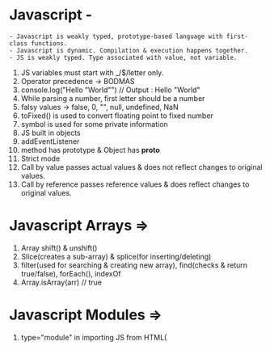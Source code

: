 # Javascript -

    - Javascript is weakly typed, prototype-based language with first-class functions.
    - Javascript is dynamic. Compilation & execution happens together.
    - JS is weakly typed. Type associated with value, not variable.

1. JS variables must start with _/$/letter only.
2. Operator precedence -> BODMAS
3. console.log("Hello \"World\"") // Output : Hello "World"
4. While parsing a number, first letter should be a number
5. falsy values -> false, 0, "", null, undefined, NaN
6. toFixed() is used to convert floating point to fixed number
7. symbol is used for some private information
8. JS built in objects
9. addEventListener
10. method has prototype & Object has __proto__
11. Strict mode
12. Call by value passes actual values & does not reflect changes to original values.
13. Call by reference passes reference values & does reflect changes to original values.

# Javascript Arrays =>
1. Array shift() & unshift()
2. Slice(creates a sub-array) & splice(for inserting/deleting)
3. filter(used for searching & creating new array), find(checks & return true/false), forEach(), indexOf
4. Array.isArray(arr) // true

# Javascript Modules =>
1. type="module" in importing JS from HTML(<script type="module">)
2. default import
3. named import

# Javascript functions =>
1. function is a block of organized, reusabe code that is used to perform a single, related action
2. arguments object
3. block scope
4. Arrow functions(anonymous functions with own unique syntax)
5. call(values of args) vs apply(array of args) vs bind(copy a fn)
    - function intro(name) {
        console.log(name)
    }
    intro.call(undefined, 'Sumant')
6. Built-in functions
    - eval
    - parseInt
    - parseFloat
    - escape
    - unescape

# Javascript Asynchronous =>
1. Promise(object that represents the eventual completion(or failure) of an asychronous operation & its resulting value)
    - then (fulfilled)
    - catch (rejected)
    - finally
2. Promise states -
    - Pending
    - Fulfilled(settled, resolved)
    - Rejected
3. Custom promises -
    - const wait = new Promise((resolve) => {
        setTimeout(() => {
            resolve("timeout");
        }, 1500)
    })
    wait.then(text => setText(text));
    - let request = new Promise((resolve, reject) => {
        let xhr = new XMLHttpRequest();
        xhr.open('GET', 'http://abc.xyz')
        xhr.onload = () => (xhr.status === 200) ? resolve() : reject()
        xhr.onerror = () => reject()
        xhr.send()
    });
4. Multiple promise responses fulfilled returns still show only first response received.
5. XMLHTTPRequest = open, onload, onerror, send
6. Promise.all([promise1, promise2, promise3]).then([a,b,c])=> {}
7. Promise.allSettled([promise1, promise2, promise3]).then(values) => {
        let results = values.map(v => {
            if(v.status === 'fulfilled')
            else if(v.status === 'rejected')
        })
    }
    - If 1 fails, it will proceed all after getting response now
    - Check for FULFILLED or REJECTED
    - Resolved or fulfilled returns status & value
    - Rejected returns status & reason
8. Promise.race([users, backup])
    .then(users => setData(users.data))
    .catch(reason => setData(reason))
    - It will check for any 1 response settled & proceed & stops execution
9. Async/Await used for methods returning a promise & does the same thing as promises
10. 2 async/await calls -
    async function chaining () {
        try {
            let {data} = await axios.get('URL')
            let {data:address} = await axios.get('URL2')
        } catch (error) {
            setError(error)
        }
    }
11. Concurrent await calls -
    Allows for concurrent requests running
    - let data = axios.get('URL')
      let data2 = axios.get('URL2')
      let resp1 = await data
      let resp2 = await data2
      setResp(resp1); setResp(resp2)
12. Parallel await calls(wait for all promises to be completed) -
    await Promise.all([
        (async () => {
            const {data} = await axios.get('URL1')
        })()
        (async () => {
            const {data2} = await axios.get('URL2')
        })()
    ])

# Javascript Objects =>
1. Objects literals, constructor functions & classes
2. for...in loop
3. ====                   |     Object.is(person1, person2)
   NaN not equal to NaN   |     NaN equals NaN
   -0 equals -0           |     +0 not equal -0
4. Object.assign(val2, val1) // Copies all properties of val1 to val2
5. Object.create(
    Object.prototype, {
        firstName: {value: 'Sumant', enumerable: true, writable: true, configurable: true},
        lastName: {value: 'Kataria', enumerable: true, writable: true, configurable: true},
        age: {value: 28, enumerable: true, writable: true, configurable: true}
    }
)
6. Object.defineProperty(person, 'firstName', {writable: false})
    Object.defineProperty(person, 'firstName', {enumerable: false})
    Object.defineProperty(person, 'firstName', {configurable: false})
    - We can't change the property value but we can change the child properties
7. Object.getOwnPropertyDescriptor()
8. Object.freeze(person.name)
9. Enumerable(not-visible while printing), writable(non-modifiable) & configurable(stop modifications)
10. getters & setters in JS
    - ES6 -> get methodName() {}
    - ES6 -> set methodName() {}
11. math, date & regex
    - Math.PI()
    - Math.max(1,2,3) // 3
    - let date1 = new Date(2005, 3, 12, 13, 1, 30, 50);
      let date1 = new Date(2005, 3, 12, 13, 1, 30, 55);
      log(date2 - date1);
    - let regex = new RegExp('[A-Z]');
      regex.test('scadhgd') // true
    - let regex = /ERROR.*?:/
    - regex.exec('string to search error') // true
12. ((new Date()).getTime()) -> returns current time in milliseconds
13. performance.now() -> more accurate way of measuring time difference
14. console.time('Here') & console.timeEnd('Here') -> non-standard way of measuring time difference
15. Object.seal -> can be used to fix length of JS array object
16. Array lookup
17. typeof -
    - Undefined -> "undefined"
    - Null -> "object"
    - Boolean -> "boolean"
    - Number -> "number"
    - NaN -> "number"
    - String -> string"
    - Function -> "function"
    - Array -> "object"
    - Any other object -> "object"

# Good parts of Javascript ->
1. return; //semicolon insertion 
   {
       ok
   }
2. Declare all variables at the top of the function.
3. Declare all functions before you call them.
4. Use least GLOBAL_VARIABLES.


# Javascript Extras ->
1. function fn(a=1, b=2, c=3) {
    console.log(`a=${a}, b=${b}, c=${c}`)
    console.log("arguments", arguments) // JS adds arguments where argments are actually passed
  }
  fn(4,6,8); // arguments object will have values
  fn(); // argemnts will not have any values
2. let stringNumber = "3";
    // Convert String to Number
    parseInt(stringNumber)
    Number(stringNumber)
    +(stringNumber)
3. const data = [[1], [[2,3]], [[[4]]]];
    // same as data.flat(1)
    console.log(data.flat()); // [1, [2, 3], [[4]]]
    console.log(data.flat(0)); // [[1], [[2, 3]], [[[4]]]]
    console.log(data.flat(2)); // [1, 2, 3, [4]]
4. [...Array(5).keys()]; // [0,1,2,3,4]
5. const arr = Array.from(new Set([2,3,4,2,3,5])); // [2,3,4,5]
6.  const obj1 = { z: { b: { c: { d: { d1: 1, d2: 3 } } } }, a: 8 };
    const obj2 = { z: { b: { c: { d: { d2: 3, d1: 1 } } } }, a: 8 };
    // Compare 2 objects
        1. JSON.stringify(obj1) === JSON.stringify(obj2)
        2. _.isEqual(obj1, obj2)
7. // Custom Map attached to Array prototype
    Array.prototype.customMap = function(callback) => {
        let newArr = [];
            for(let i=0; i < this.length; i++) {
                newArr.push(callback(this[i], i, this))
            }
            return newArr;
    }
8. Shallow Copy - A new copy created that has an exact copy of the values in the original object. E.g. if X is copied from Y, addresses of both will be same i.e. they will be pointing to same memory location.
    - let employeeDetailsOriginal = {  name: 'Sumant', age: 29, Profession: 'Software Engineer' };
      let employeeDetailsDuplicate = employeeDetailsOriginal; //Shallow copy!
9. Deep Copy - A new copy created that has exact copy of the values in the original object but allocates new memory location. E.g. if X is copied from Y, addresses of both will be different i.e. they will be pointing to different memory locations.
    - let employeeDetailsOriginal = {  name: 'Sumant', age: 29, Profession: 'Software Engineer' };
      let employeeDetailsDuplicate = { name: employeeDetailsOriginal.name, age: employeeDetailsOriginal.age, Profession: employeeDetailsOriginal.Profession}; //Deep copy!
    
# Compose function

# Pipe function